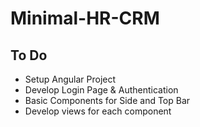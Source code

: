 # Minimal-HR-CRM

## To Do
- Setup Angular Project
- Develop Login Page & Authentication
- Basic Components for Side and Top Bar
- Develop views for each component
